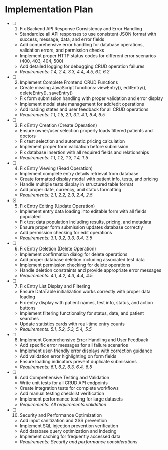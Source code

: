 # Implementation Plan

- [ ] 1. Fix Backend API Response Consistency and Error Handling
  - Standardize all API responses to use consistent JSON format with success, message, data, and error fields
  - Add comprehensive error handling for database operations, validation errors, and permission checks
  - Implement proper HTTP status codes for different error scenarios (400, 403, 404, 500)
  - Add detailed logging for debugging CRUD operation failures
  - _Requirements: 1.4, 2.4, 3.3, 4.4, 4.5, 6.1, 6.2_

- [ ] 2. Implement Complete Frontend CRUD Functions
  - Create missing JavaScript functions: viewEntry(), editEntry(), deleteEntry(), saveEntry()
  - Fix form submission handling with proper validation and error display
  - Implement modal state management for add/edit operations
  - Add loading states and user feedback for all CRUD operations
  - _Requirements: 1.1, 1.5, 2.1, 3.1, 4.1, 6.4, 6.5_

- [ ] 3. Fix Entry Creation (Create Operation)
  - Ensure owner/user selection properly loads filtered patients and doctors
  - Fix test selection and automatic pricing calculation
  - Implement proper form validation before submission
  - Fix database insertion with all required fields and relationships
  - _Requirements: 1.1, 1.2, 1.3, 1.4, 1.5_

- [ ] 4. Fix Entry Viewing (Read Operation)
  - Implement complete entry details retrieval from database
  - Create formatted display modal with patient info, tests, and pricing
  - Handle multiple tests display in structured table format
  - Add proper date, currency, and status formatting
  - _Requirements: 2.1, 2.2, 2.3, 2.4, 2.5_

- [x] 5. Fix Entry Editing (Update Operation)






  - Implement entry data loading into editable form with all fields populated
  - Fix test data population including results, pricing, and metadata
  - Ensure proper form submission updates database correctly
  - Add permission checking for edit operations
  - _Requirements: 3.1, 3.2, 3.3, 3.4, 3.5_

- [ ] 6. Fix Entry Deletion (Delete Operation)
  - Implement confirmation dialog for delete operations
  - Add proper database deletion including associated test data
  - Implement permission checking for delete operations
  - Handle deletion constraints and provide appropriate error messages
  - _Requirements: 4.1, 4.2, 4.3, 4.4, 4.5_

- [ ] 7. Fix Entry List Display and Filtering
  - Ensure DataTable initialization works correctly with proper data loading
  - Fix entry display with patient names, test info, status, and action buttons
  - Implement filtering functionality for status, date, and patient searches
  - Update statistics cards with real-time entry counts
  - _Requirements: 5.1, 5.2, 5.3, 5.4, 5.5_

- [ ] 8. Implement Comprehensive Error Handling and User Feedback
  - Add specific error messages for all failure scenarios
  - Implement user-friendly error displays with correction guidance
  - Add validation error highlighting on form fields
  - Ensure loading indicators prevent duplicate submissions
  - _Requirements: 6.1, 6.2, 6.3, 6.4, 6.5_

- [ ] 9. Add Comprehensive Testing and Validation
  - Write unit tests for all CRUD API endpoints
  - Create integration tests for complete workflows
  - Add manual testing checklist verification
  - Implement performance testing for large datasets
  - _Requirements: All requirements validation_

- [ ] 10. Security and Performance Optimization
  - Add input sanitization and XSS prevention
  - Implement SQL injection prevention verification
  - Add database query optimization and indexing
  - Implement caching for frequently accessed data
  - _Requirements: Security and performance considerations_